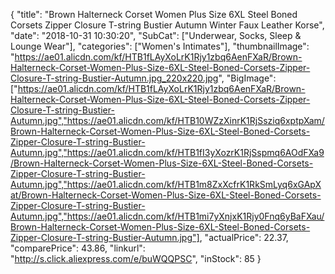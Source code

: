{
	"title": "Brown Halterneck Corset Women Plus Size 6XL Steel Boned Corsets Zipper Closure T-string Bustier Autumn Winter Faux Leather Korse",
	"date": "2018-10-31 10:30:20",
	"SubCat": ["Underwear, Socks, Sleep & Lounge Wear"],
	"categories": ["Women's Intimates"],
	"thumbnailImage": "https://ae01.alicdn.com/kf/HTB1fLAyXoLrK1Rjy1zbq6AenFXaR/Brown-Halterneck-Corset-Women-Plus-Size-6XL-Steel-Boned-Corsets-Zipper-Closure-T-string-Bustier-Autumn.jpg_220x220.jpg",
	"BigImage": ["https://ae01.alicdn.com/kf/HTB1fLAyXoLrK1Rjy1zbq6AenFXaR/Brown-Halterneck-Corset-Women-Plus-Size-6XL-Steel-Boned-Corsets-Zipper-Closure-T-string-Bustier-Autumn.jpg","https://ae01.alicdn.com/kf/HTB10WZzXinrK1RjSsziq6xptpXam/Brown-Halterneck-Corset-Women-Plus-Size-6XL-Steel-Boned-Corsets-Zipper-Closure-T-string-Bustier-Autumn.jpg","https://ae01.alicdn.com/kf/HTB1fI3yXozrK1RjSspmq6AOdFXa9/Brown-Halterneck-Corset-Women-Plus-Size-6XL-Steel-Boned-Corsets-Zipper-Closure-T-string-Bustier-Autumn.jpg","https://ae01.alicdn.com/kf/HTB1m8ZxXcfrK1RkSmLyq6xGApXat/Brown-Halterneck-Corset-Women-Plus-Size-6XL-Steel-Boned-Corsets-Zipper-Closure-T-string-Bustier-Autumn.jpg","https://ae01.alicdn.com/kf/HTB1mi7yXnjxK1Rjy0Fnq6yBaFXau/Brown-Halterneck-Corset-Women-Plus-Size-6XL-Steel-Boned-Corsets-Zipper-Closure-T-string-Bustier-Autumn.jpg"],
	"actualPrice": 22.37,
	"comparePrice": 43.86,
	"linkurl": "http://s.click.aliexpress.com/e/buWQQPSC",
	"inStock": 85
}
